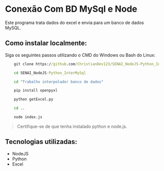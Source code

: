 # Conexão Com BD MySql e Node

Este programa trata dados do excel e envia para um banco de dados MySQL.

## Como instalar localmente:

Siga os seguintes passos utilizando o CMD do Windows ou Bash do Linux:

```cmd
    git clone https://github.com/ChristianDev123/SENAI_NodeJS-Python_InterMySql.git
```
```cmd
    cd SENAI_NodeJS-Python_InterMySql
```
```cmd
    cd "Trabalho interpolador banco de dados"
```
```cmd
    pip install openpyxl
```
```cmd
    python getExcel.py
```
```cmd
    cd ..
```
```cmd
    node index.js
```

> Certifique-se de que tenha instalado python e node.js.

## Tecnologias utilizadas:

- NodeJS
- Python
- Excel
